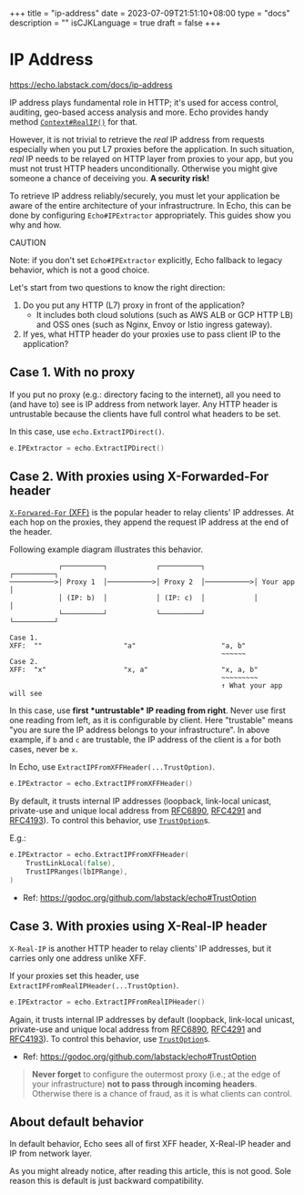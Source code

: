 +++
title = "ip-address"
date = 2023-07-09T21:51:10+08:00
type = "docs"
description = ""
isCJKLanguage = true
draft = false
+++

# IP Address

https://echo.labstack.com/docs/ip-address

IP address plays fundamental role in HTTP; it's used for access control, auditing, geo-based access analysis and more. Echo provides handy method [`Context#RealIP()`](https://godoc.org/github.com/labstack/echo#Context) for that.

However, it is not trivial to retrieve the *real* IP address from requests especially when you put L7 proxies before the application. In such situation, *real* IP needs to be relayed on HTTP layer from proxies to your app, but you must not trust HTTP headers unconditionally. Otherwise you might give someone a chance of deceiving you. **A security risk!**

To retrieve IP address reliably/securely, you must let your application be aware of the entire architecture of your infrastructrure. In Echo, this can be done by configuring `Echo#IPExtractor` appropriately. This guides show you why and how.

CAUTION

Note: if you don't set `Echo#IPExtractor` explicitly, Echo fallback to legacy behavior, which is not a good choice.

Let's start from two questions to know the right direction:

1. Do you put any HTTP (L7) proxy in front of the application?
   - It includes both cloud solutions (such as AWS ALB or GCP HTTP LB) and OSS ones (such as Nginx, Envoy or Istio ingress gateway).
2. If yes, what HTTP header do your proxies use to pass client IP to the application?

## Case 1. With no proxy

If you put no proxy (e.g.: directory facing to the internet), all you need to (and have to) see is IP address from network layer. Any HTTP header is untrustable because the clients have full control what headers to be set.

In this case, use `echo.ExtractIPDirect()`.

```go
e.IPExtractor = echo.ExtractIPDirect()
```



## Case 2. With proxies using X-Forwarded-For header

[`X-Forwared-For` (XFF)](https://developer.mozilla.org/en-US/docs/Web/HTTP/Headers/X-Forwarded-For) is the popular header to relay clients' IP addresses. At each hop on the proxies, they append the request IP address at the end of the header.

Following example diagram illustrates this behavior.

```text
            ┌──────────┐            ┌──────────┐            ┌──────────┐
───────────>│ Proxy 1  │───────────>│ Proxy 2  │───────────>│ Your app │
            │ (IP: b)  │            │ (IP: c)  │            │          │
            └──────────┘            └──────────┘            └──────────┘

Case 1.
XFF:  ""                    "a"                     "a, b"
                                                    ~~~~~~
Case 2.
XFF:  "x"                   "x, a"                  "x, a, b"
                                                    ~~~~~~~~~
                                                    ↑ What your app will see
```



In this case, use **first \*untrustable\* IP reading from right**. Never use first one reading from left, as it is configurable by client. Here "trustable" means "you are sure the IP address belongs to your infrastructure". In above example, if `b` and `c` are trustable, the IP address of the client is `a` for both cases, never be `x`.

In Echo, use `ExtractIPFromXFFHeader(...TrustOption)`.

```go
e.IPExtractor = echo.ExtractIPFromXFFHeader()
```



By default, it trusts internal IP addresses (loopback, link-local unicast, private-use and unique local address from [RFC6890](https://tools.ietf.org/html/rfc6890), [RFC4291](https://tools.ietf.org/html/rfc4291) and [RFC4193](https://tools.ietf.org/html/rfc4193)). To control this behavior, use [`TrustOption`](https://godoc.org/github.com/labstack/echo#TrustOption)s.

E.g.:

```go
e.IPExtractor = echo.ExtractIPFromXFFHeader(
    TrustLinkLocal(false),
    TrustIPRanges(lbIPRange),
)
```



- Ref: https://godoc.org/github.com/labstack/echo#TrustOption

## Case 3. With proxies using X-Real-IP header

`X-Real-IP` is another HTTP header to relay clients' IP addresses, but it carries only one address unlike XFF.

If your proxies set this header, use `ExtractIPFromRealIPHeader(...TrustOption)`.

```go
e.IPExtractor = echo.ExtractIPFromRealIPHeader()
```



Again, it trusts internal IP addresses by default (loopback, link-local unicast, private-use and unique local address from [RFC6890](https://tools.ietf.org/html/rfc6890), [RFC4291](https://tools.ietf.org/html/rfc4291) and [RFC4193](https://tools.ietf.org/html/rfc4193)). To control this behavior, use [`TrustOption`](https://godoc.org/github.com/labstack/echo#TrustOption)s.

- Ref: https://godoc.org/github.com/labstack/echo#TrustOption

> **Never forget** to configure the outermost proxy (i.e.; at the edge of your infrastructure) **not to pass through incoming headers**. Otherwise there is a chance of fraud, as it is what clients can control.

## About default behavior

In default behavior, Echo sees all of first XFF header, X-Real-IP header and IP from network layer.

As you might already notice, after reading this article, this is not good. Sole reason this is default is just backward compatibility.
